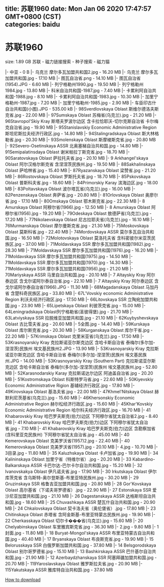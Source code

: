 
title: 苏联1960
date: Mon Jan 06 2020 17:47:57 GMT+0800 (CST)    
categories: baidu
---

# 苏联1960
size: 1.89 GB
 苏联 - 磁力链接搜索 - 种子搜索 - 磁力猫
 
|- 中亚 - 0 B
|- 乌克兰 摩尔多瓦加盟共和国2.jpg - 16.20 MB
|- 乌克兰 摩尔多瓦加盟共和国.jpg - 17.10 MB
|- 图瓦自治省.png - 14.10 MB
|- 图瓦自治省(1954).JPG - 6.60 MB
|- 列宁格勒州1990.jpg - 19.50 MB
|- 列宁格勒州1984.jpg - 13.80 MB
|- 科米自治共和国-1987.jpg - 7.40 MB
|- 卡累利阿自治共和国-1988.jpg - 8.10 MB
|- 卡累利阿自治共和国-1983.jpg - 10.30 MB
|- 加里宁格勒州-1987.jpg - 7.20 MB
|- 加里宁格勒州-1985.jpg - 2.90 MB
|- 车臣印古什自治共和国(小图).JPG - 535.00 kB
|- 98Sverdlovskaya Oblast 斯维尔德洛夫斯克省.jpg - 22.00 MB
|- 97Sumskaya Oblast 苏梅省(乌克兰).jpg - 21.20 MB
|- 96Stavropol'Skiy Kray 斯塔夫罗波尔边区 含卡拉恰耶沃-切尔克斯自治省 卡尔梅克自治省.jpg - 19.90 MB
|- 95Stanislavskiy Economic Administrative Region 斯坦尼斯拉夫经济行政区.jpg - 14.80 MB
|- 94Stalingradskaya Oblast 斯大林格勒省.jpg - 20.30 MB
|- 93Smolenskaya Oblast 斯摩棱斯克省.jpg - 20.80 MB
|- 92Severo-Osetinskaya ASSR 北奥塞梯自治共和国.jpg - 14.80 MB
|- 91Semipalatinsdaya Oblast 谢米帕拉丁斯克省.jpg - 18.70 MB
|- 90Saratovskaya Oblast 萨拉托夫省.jpg - 20.10 MB
|- 9 Arkhangel'skaya Oblast 阿尔汉格尔斯克省 含涅涅茨民族州.jpg - 19.50 MB
|- 88Sakhalinskaya Oblast 萨哈林省.jpg - 15.40 MB
|- 87Ryazanskaya Oblast 梁赞省.jpg - 21.20 MB
|- 86Rostovskaya Oblast 罗斯托夫省.jpg - 18.70 MB
|- 85Pskovskaya Oblast 普斯科夫省.jpg - 18.60 MB
|- 84Primorskiy Karay 滨海边区.jpg - 18.00 MB
|- 83Poltavskaya Oblast 波尔塔瓦省(乌克兰).jpg - 16.00 MB
|- 82Penzenskaya Oblast 奔萨省.jpg - 20.80 MB
|- 81Orlovskaya Oblast 奥廖尔省.jpg - 17.10 MB
|- 80Omskaya Oblast 鄂木斯克省.jpg - 22.30 MB
|- 8 Amurskaya Oblast 阿穆尔省(1966).jpg - 12.50 MB
|- 8 Amurskaya Oblast 阿穆尔省(1956).jpg - 19.20 MB
|- 79Odeskaya Oblast 敖德萨省(乌克兰).jpg - 17.20 MB
|- 77Nikolaevskaya Oblast 尼古拉耶夫省(乌克兰).jpg - 16.10 MB
|- 76Murmanskaya Oblast 摩尔曼斯克省.jpg - 21.30 MB
|- 75Moskovskaya Oblast 莫斯科省.jpg - 22.40 MB
|- 74Mordovskaya ASSR 莫尔多瓦自治共和国.jpg - 16.50 MB
|- 72Molotovskaya Oblast 莫洛托夫省 含科密彼尔米亚茨民族区.jpg - 37.00 MB
|- 71Moldavskaya SSR 摩尔多瓦加盟共和国(1982).jpg - 28.30 MB
|- 71Moldavskaya SSR 摩尔多瓦加盟共和国(1976).jpg - 16.20 MB
|- 71Moldavskaya SSR 摩尔多瓦加盟共和国(1975).jpg - 14.50 MB
|- 71Moldavskaya SSR 摩尔多瓦加盟共和国(1970).jpg - 14.30 MB
|- 71Moldavskaya SSR 摩尔多瓦加盟共和国(1956).jpg - 21.20 MB
|- 70Mariyskaya ASSR 马里自治共和国.jpg - 20.10 MB
|- 7 Altayskiy Kray 阿尔泰边区 含戈尔诺阿尔泰自治省.jpg - 22.10 MB
|- 7 Altayskiy Kray 阿尔泰边区 含戈尔诺阿尔泰自治省(1966).JPG - 11.30 MB
|- 68Magadanskaya Oblast 马加丹省 含楚科奇民族区.jpg - 33.80 MB
|- 67L'Vovskiy economic Administrative Region 利沃夫经济行政区.jpg - 17.50 MB
|- 66Litovskaya SSR 立陶宛加盟共和国.jpg - 23.90 MB
|- 65Lipetskaya Oblast 利彼茨克省.jpg - 15.00 MB
|- 64Leningradskaya Oblast列宁格勒省(圣彼得堡).jpg - 21.70 MB
|- 63Latviyskaya SSR 拉脱维亚加盟共和国.jpg - 21.10 MB
|- 62Kuybyshevskaya Oblast 古比雪夫省.jpg - 20.60 MB
|- 5全图.jpg - 14.40 MB
|- 59Kurskaya Oblast 库尔斯克省.jpg - 20.30 MB
|- 58Kurganskaya Oblast 库尔干省.jpg - 22.20 MB
|- 57Krimskaya Oblast 克里米亚省(乌克兰).jpg - 17.50 MB
|- 53Krasnoyarskiy Kray 克拉斯诺亚尔斯克边区 含哈卡斯自治省 泰梅尔(多尔加-涅涅茨)民族州 埃文基民族州2.JPG - 13.90 MB
|- 53Krasnoyarskiy Kray 克拉斯诺亚尔斯克边区 含哈卡斯自治省 泰梅尔(多尔加-涅涅茨)民族州 埃文基民族州.JPG - 14.00 MB
|- 53Krasnoyarskiy Kray (Southern Part) 克拉斯诺亚尔斯克边区 含哈卡斯自治省 泰梅尔(多尔加-涅涅茨)民族州 埃文基民族州.jpg - 52.80 MB
|- 52Karasnodarskiy Karay 克拉斯诺达尔边区 阿迪盖自治省.jpg - 20.20 MB
|- 51Kostromskaya Oblast 科斯特罗马省.jpg - 22.60 MB
|- 50Kiyevskiy Economic Administrative Rigion 基辅经济行政区.jpg - 17.80 MB
|- 49Kirovskaya Oblast 基洛夫省.jpg - 22.00 MB
|- 47Khmel'Nitskaya Oblast 赫默利尼茨基省(乌克兰).jpg - 15.60 MB
|- 46Khersonskiy Economic Administrative Region 赫尔松经济行政区.jpg - 15.60 MB
|- 45Khar'Kovskiy Economic Administrative Region 哈尔科夫经济行政区.jpg - 16.70 MB
|- 41 Khabarovskiy Kray 哈巴罗夫斯克(伯力)边区 下阿穆尔省犹太自治省2.jpg - 8.40 MB
|- 41 Khabarovskiy Kray 哈巴罗夫斯克(伯力)边区 下阿穆尔省犹太自治省.jpg - 7.10 MB
|- 41 Khabarovskiy Kray 哈巴罗夫斯克(伯力)边区 含勘察加省(含科里亚克民族州) 下阿穆尔省犹太自治省.jpg - 45.00 MB
|- 40 Kemerovskaya Oblast 克美罗沃省(1957)2.jpg - 22.40 MB
|- 40 Kemerovskaya Oblast 克美罗沃省(1957).jpg - 20.10 MB
|- 4.jpg - 10.70 MB
|- 3目录.jpg - 11.80 MB
|- 35 Kaluzhskaya Oblast 卡卢加省.jpg - 19.90 MB
|- 34 Kalininskaya Oblast 加里宁省（特维尔省）.jpg - 20.20 MB
|- 33 Kabardino-Balkarskaya ASSR 卡巴尔达-巴尔卡尔自治共和国.jpg - 15.20 MB
|- 32 Ivanovskakya Oblast 伊凡诺夫省.jpg - 17.90 MB
|- 30 Irkutskaya Oblast 伊尔库茨克省 含乌斯特-奥尔登斯基-布里亚特民族州.jpg - 30.20 MB
|- 29 Gruzinskaya SSR 格鲁吉亚加盟共和国.jpg - 20.80 MB
|- 28 Gor'Kovskaya Oblast 高尔基省（下诺夫哥罗德省）.jpg - 22.90 MB
|- 27 Estonskaya SSR 爱沙尼亚加盟共和国.jpg - 21.10 MB
|- 26 Dagestanskaya ASSR 达格斯坦自治共和国.jpg - 18.60 MB
|- 25 Chuvashkaya ASSR 楚瓦什自治共和国.jpg - 20.90 MB
|- 24 Chkalovskaya Oblast 契卡洛夫省（奥伦堡省）.jpg - 17.80 MB
|- 23 Chitinskaya Oblast 赤塔省 含阿金斯基-布里亚特蒙古民族州.jpg - 19.90 MB
|- 22 Cherkasskaya Oblast 切尔卡���省(乌克兰).jpg - 15.60 MB
|- 20 Chelyabinskaya Oblast 车里雅宾斯克省.jpg - 36.30 MB
|- 2.jpg - 9.80 MB
|- 1封面.jpg - 11.80 MB
|- 18 Buryat-Mongol'skaya ASSR 布里亚特蒙古自治共和国.jpg - 40.40 MB
|- 17 Bryanskaya Oblast 布良斯克省.jpg - 19.90 MB
|- 15 Belorusskaya SSR 白俄罗斯加盟共和国.jpg - 37.80 MB
|- 14 Belsgorodskaya Oblast 别尔哥罗德省.jpg - 15.10 MB
|- 13 Bashkirskaya ASSR 巴什基尔自治共和国.jpg - 21.90 MB
|- 12 Azerbaydzhanskaya SSR 阿塞拜疆加盟共和国.jpg - 20.70 MB
|- 119Yaroslavskaya Oblast 雅罗斯拉夫省.jpg - 20.90 MB
|- 115Yakutskaya ASSR 雅库特自治共和国.jpg - 37.80 MB

[How to download](https://bpcam.bemobtrk.com/go/2ceec3aa-1ca2-46d6-b9ff-aaa5c184517c?jno=4637)